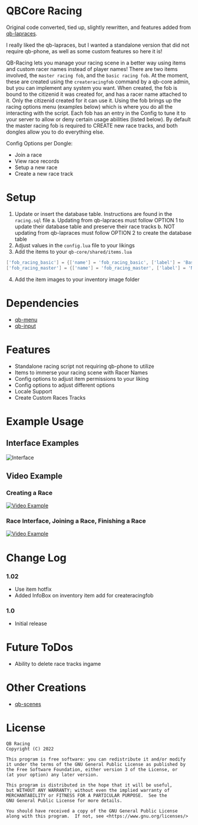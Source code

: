 # QBCore Racing
Original code converted, tied up, slightly rewritten, and features added from [qb-lapraces](https://github.com/qbcore-framework/qb-lapraces).

I really liked the qb-lapraces, but I wanted a standalone version that did not require qb-phone, as well as some custom features so here it is!

QB-Racing lets you manage your racing scene in a better way using items and custom racer names instead of player names! There are two items involved, the `master racing fob`, and the `basic racing fob`. At the moment, these are created using the `createracingfob` command by a qb-core admin, but you can implement any system you want. When created, the fob is bound to the citizenid it was created for, and has a racer name attached to it. Only the citizenid created for it can use it. Using the fob brings up the racing options menu (examples below) which is where you do all the interacting with the script. Each fob has an entry in the Config to tune it to your server to allow or deny certain usage abilities (listed below). By default the master racing fob is required to CREATE new race tracks, and both dongles allow you to do everything else.

Config Options per Dongle:
 - Join a race
 - View race records
 - Setup a new race
 - Create a new race track

# Setup
1. Update or insert the database table. Instructions are found in the `racing.sql` file
	a. Updating from qb-lapraces must follow OPTION 1 to update their database table and preserve their race tracks
	b. NOT updating from qb-lapraces must follow OPTION 2 to create the database table 
2. Adjust values in the `config.lua` file to your likings
3. Add the items to your `qb-core/shared/items.lua`
```lua
['fob_racing_basic'] = {['name'] = 'fob_racing_basic', ['label'] = 'Basic Racing Fob', ['weight'] = 500, ['type'] = 'item', ['image'] = 'fob_racing_basic.png', ['unique'] = true, ['useable'] = true, ['shouldClose'] = true, ['description'] = 'This basic fob allows someone to join custom races.'},
['fob_racing_master'] = {['name'] = 'fob_racing_master', ['label'] = 'Master Racing Fob', ['weight'] = 500, ['type'] = 'item', ['image'] = 'fob_racing_master.png', ['unique'] = true, ['useable'] = true, ['shouldClose'] = true, ['description'] = 'This master fob allows someone to create custom races.'},
```
4. Add the item images to your inventory image folder

# Dependencies
* [qb-menu](https://github.com/qbcore-framework/qb-menu)
* [qb-input](https://github.com/qbcore-framework/qb-input)

# Features
* Standalone racing script not requiring qb-phone to utilize
* Items to immerse your racing scene with Racer Names
* Config options to adjust item permissions to your liking
* Config options to adjust different options
* Locale Support
* Create Custom Races Tracks

# Example Usage
## Interface Examples
![Interface](https://i.imgur.com/4SyDq5k.png)

## Video Example
### Creating a Race
[![Video Example](https://i.imgur.com/DCFUJw9.png)](https://i.imgur.com/WoSxall.mp4)
### Race Interface, Joining a Race, Finishing a Race
[![Video Example](https://i.imgur.com/hsZVHeL.png)](https://i.imgur.com/jfTlu9B.mp4)

# Change Log
### 1.02
* Use item hotfix
* Added InfoBox on inventory item add for createracingfob

### 1.0
* Initial release

# Future ToDos
* Ability to delete race tracks ingame

# Other Creations
* [qb-scenes](https://github.com/ItsANoBrainer/qb-scenes)


# License

    QB Racing
    Copyright (C) 2022

    This program is free software: you can redistribute it and/or modify
    it under the terms of the GNU General Public License as published by
    the Free Software Foundation, either version 3 of the License, or
    (at your option) any later version.

    This program is distributed in the hope that it will be useful,
    but WITHOUT ANY WARRANTY; without even the implied warranty of
    MERCHANTABILITY or FITNESS FOR A PARTICULAR PURPOSE.  See the
    GNU General Public License for more details.

    You should have received a copy of the GNU General Public License
    along with this program.  If not, see <https://www.gnu.org/licenses/>